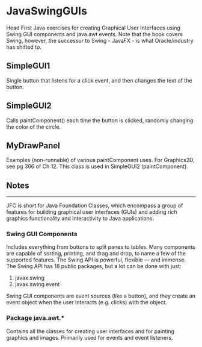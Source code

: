 # JavaSwingGUIs
Head First Java exercises for creating Graphical User Interfaces using Swing GUI components and java.awt events. Note that the book covers Swing, however, the successor to Swing - JavaFX - is what Oracle/industry has shifted to.

## SimpleGUI1
Single button that listens for a click event, and then changes the text of the button.

## SimpleGUI2
Calls paintComponent() each time the button is clicked, randomly changing the color of the circle.

## MyDrawPanel
Examples (non-runnable) of various paintComponent uses. For Graphics2D, see pg 366 of Ch 12. This class is used in SimpleGUI2 (paintComponent).

## Notes
<hr>
JFC is short for Java Foundation Classes, which encompass a group of features for building graphical user interfaces (GUIs) and adding rich graphics functionality and interactivity to Java applications.

### Swing GUI Components
Includes everything from buttons to split panes to tables. Many components are capable of sorting, printing, and drag and drop, to name a few of the supported features.
The Swing API is powerful, flexible — and immense. The Swing API has 18 public packages, but a lot can be done with just:
1. javax.swing
2. javax.swing.event

Swing GUI components are event sources (like a button), and they create an event object when the user interacts (e.g. clicks) with the object.

### Package java.awt.*
Contains all the classes for creating user interfaces and for painting graphics and images. Primarily used for events and event listeners.